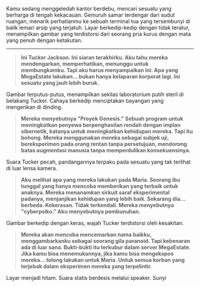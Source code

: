 Kamu sedang menggeledah kantor berdebu, mencari sesuatu yang berharga di tengah kekacauan. Gemuruh samar terdengar dari sudut ruangan, menarik perhatianmu ke sebuah terminal tua yang tersembunyi di balik lemari arsip yang terjatuh. Layar berkedip-kedip dengan tidak teratur, menampilkan gambar yang terdistorsi dari seorang pria kurus dengan mata yang penuh dengan ketakutan.

---

> **Ini Tucker Jackson. Ini siaran terakhirku. Aku tahu mereka mendengarkan, memperhatikan, menunggu untuk membungkamku. Tapi aku harus menyampaikan ini. Apa yang MegaEstate lakukan... bukan hanya kelaparan korporat lagi. Ini sesuatu yang jauh lebih buruk.**

Gambar terputus-putus, menampilkan sekilas laboratorium putih steril di belakang Tucker. Cahaya berkedip menciptakan bayangan yang mengerikan di dinding.

> **Mereka menyebutnya "Proyek Genesis." Sebuah program untuk meningkatkan penyewa berpenghasilan rendah dengan implan sibernetik, katanya untuk meningkatkan kehidupan mereka. Tapi itu bohong. Mereka menggunakan mereka sebagai subjek uji, bereksperimen pada orang rentan tanpa persetujuan, mendorong batas augmentasi manusia tanpa memperdulikan konsekuensinya.**

Suara Tucker pecah, pandangannya terpaku pada sesuatu yang tak terlihat di luar lensa kamera.

> **Aku melihat apa yang mereka lakukan pada Maria. Seorang ibu tunggal yang hanya mencoba memberikan yang terbaik untuk anaknya. Mereka menanamkan sirkuit saraf eksperimental padanya, menjanjikan kehidupan yang lebih baik. Sekarang dia... berbeda. Kekerasan. Tidak terkendali. Mereka menyebutnya "cyberpsiko." Aku menyebutnya pembunuhan.**

Gambar berkedip dengan keras, wajah Tucker terdistorsi oleh kesakitan.

> **Mereka akan mencoba mencemarkan nama baikku, menggambarkanku sebagai seorang gila paranoid. Tapi kebenaran ada di luar sana. Bukti-bukti itu terkubur dalam server MegaEstate. Jika kamu bisa menemukannya, jika kamu bisa mengekspos mereka... tolong lakukan untuk Maria. Untuk semua korban yang terjebak dalam eksperimen mereka yang terpelintir.**

Layar menjadi hitam. Suara statis berdesis melalui speaker. Sunyi
